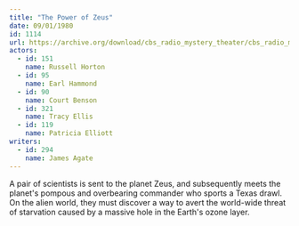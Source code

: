 ```yaml
---
title: "The Power of Zeus"
date: 09/01/1980
id: 1114
url: https://archive.org/download/cbs_radio_mystery_theater/cbs_radio_mystery_theater-1101-1150.zip/cbs_radio_mystery_theater-1101-1150%2Fcbsrmt_1114_the_power_of_zeus.mp3
actors:  
  - id: 151
    name: Russell Horton  
  - id: 95
    name: Earl Hammond  
  - id: 90
    name: Court Benson  
  - id: 321
    name: Tracy Ellis  
  - id: 119
    name: Patricia Elliott
writers:  
  - id: 294
    name: James Agate
---
```

A pair of scientists is sent to the planet Zeus, and subsequently meets the planet's pompous and overbearing commander who sports a Texas drawl. On the alien world, they must discover a way to avert the world-wide threat of starvation caused by a massive hole in the Earth's ozone layer.